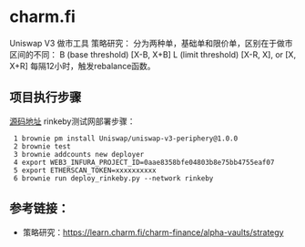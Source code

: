 # charm.fi
 Uniswap V3 做市工具
策略研究：
分为两种单，基础单和限价单，区别在于做市区间的不同：
B (base threshold)   [X-B, X+B]
L (limit threshold)   [X-R, X], or [X, X+R]
每隔12小时，触发rebalance函数。

## 项目执行步骤
 [源码地址](https://github.com/charmfinance/alpha-vaults-contracts)
 rinkeby测试网部署步骤：
 ```
  1 brownie pm install Uniswap/uniswap-v3-periphery@1.0.0
  2 brownie test
  3 brownie addcounts new deployer
  4 export WEB3_INFURA_PROJECT_ID=0aae8358bfe04803b8e75bb4755eaf07
  5 export ETHERSCAN_TOKEN=xxxxxxxxxx
  6 brownie run deploy_rinkeby.py --network rinkeby
```
## 参考链接：
- 策略研究：https://learn.charm.fi/charm-finance/alpha-vaults/strategy